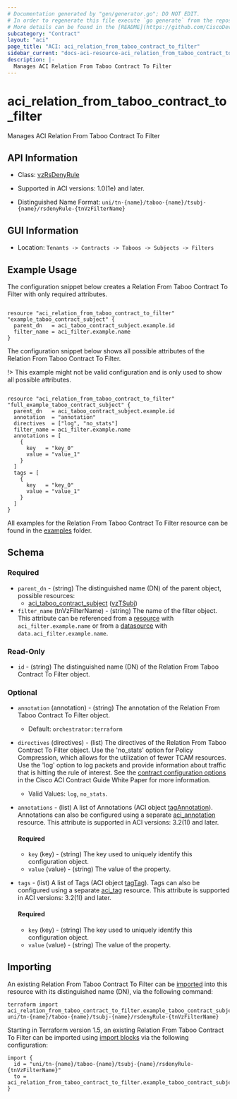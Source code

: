 ```yaml
---
# Documentation generated by "gen/generator.go"; DO NOT EDIT.
# In order to regenerate this file execute `go generate` from the repository root.
# More details can be found in the [README](https://github.com/CiscoDevNet/terraform-provider-aci/blob/master/README.md).
subcategory: "Contract"
layout: "aci"
page_title: "ACI: aci_relation_from_taboo_contract_to_filter"
sidebar_current: "docs-aci-resource-aci_relation_from_taboo_contract_to_filter"
description: |-
  Manages ACI Relation From Taboo Contract To Filter
---
```


# aci_relation_from_taboo_contract_to_filter #

Manages ACI Relation From Taboo Contract To Filter



## API Information ##

* Class: [vzRsDenyRule](https://pubhub.devnetcloud.com/media/model-doc-latest/docs/app/index.html#/objects/vzRsDenyRule/overview)

* Supported in ACI versions: 1.0(1e) and later.

* Distinguished Name Format: `uni/tn-{name}/taboo-{name}/tsubj-{name}/rsdenyRule-{tnVzFilterName}`

## GUI Information ##

* Location: `Tenants -> Contracts -> Taboos -> Subjects -> Filters`

## Example Usage ##

The configuration snippet below creates a Relation From Taboo Contract To Filter with only required attributes.

```hcl

resource "aci_relation_from_taboo_contract_to_filter" "example_taboo_contract_subject" {
  parent_dn   = aci_taboo_contract_subject.example.id
  filter_name = aci_filter.example.name
}

```
The configuration snippet below shows all possible attributes of the Relation From Taboo Contract To Filter.

!> This example might not be valid configuration and is only used to show all possible attributes.

```hcl

resource "aci_relation_from_taboo_contract_to_filter" "full_example_taboo_contract_subject" {
  parent_dn   = aci_taboo_contract_subject.example.id
  annotation  = "annotation"
  directives  = ["log", "no_stats"]
  filter_name = aci_filter.example.name
  annotations = [
    {
      key   = "key_0"
      value = "value_1"
    }
  ]
  tags = [
    {
      key   = "key_0"
      value = "value_1"
    }
  ]
}

```

All examples for the Relation From Taboo Contract To Filter resource can be found in the [examples](https://github.com/CiscoDevNet/terraform-provider-aci/tree/master/examples/resources/aci_relation_from_taboo_contract_to_filter) folder.

## Schema ##

### Required ###

* `parent_dn` - (string) The distinguished name (DN) of the parent object, possible resources:
  - [aci_taboo_contract_subject](https://registry.terraform.io/providers/CiscoDevNet/aci/latest/docs/resources/taboo_contract_subject) ([vzTSubj](https://pubhub.devnetcloud.com/media/model-doc-latest/docs/app/index.html#/objects/vzTSubj/overview))
* `filter_name` (tnVzFilterName) - (string) The name of the filter object. This attribute can be referenced from a [resource](https://registry.terraform.io/providers/CiscoDevNet/aci/latest/docs/resources/filter) with `aci_filter.example.name` or from a [datasource](https://registry.terraform.io/providers/CiscoDevNet/aci/latest/docs/data-sources/filter) with `data.aci_filter.example.name`.

### Read-Only ###

* `id` - (string) The distinguished name (DN) of the Relation From Taboo Contract To Filter object.

### Optional ###

* `annotation` (annotation) - (string) The annotation of the Relation From Taboo Contract To Filter object.
  - Default: `orchestrator:terraform`
* `directives` (directives) - (list) The directives of the Relation From Taboo Contract To Filter object. Use the 'no_stats' option for Policy Compression, which allows for the utilization of fewer TCAM resources. Use the 'log' option to log packets and provide information about traffic that is hitting the rule of interest. See the [contract configuration options](https://www.cisco.com/c/en/us/solutions/collateral/data-center-virtualization/application-centric-infrastructure/white-paper-c11-743951.html#Contractconfigurationoptions) in the Cisco ACI Contract Guide White Paper for more information.
  - Valid Values: `log`, `no_stats`.
* `annotations` - (list) A list of Annotations (ACI object [tagAnnotation](https://pubhub.devnetcloud.com/media/model-doc-latest/docs/app/index.html#/objects/tagAnnotation/overview)). Annotations can also be configured using a separate [aci_annotation](https://registry.terraform.io/providers/CiscoDevNet/aci/latest/docs/resources/annotation) resource. This attribute is supported in ACI versions: 3.2(1l) and later.
  #### Required ####
  
    * `key` (key) - (string) The key used to uniquely identify this configuration object.
    * `value` (value) - (string) The value of the property.
* `tags` - (list) A list of Tags (ACI object [tagTag](https://pubhub.devnetcloud.com/media/model-doc-latest/docs/app/index.html#/objects/tagTag/overview)). Tags can also be configured using a separate [aci_tag](https://registry.terraform.io/providers/CiscoDevNet/aci/latest/docs/resources/tag) resource. This attribute is supported in ACI versions: 3.2(1l) and later.
  #### Required ####
  
    * `key` (key) - (string) The key used to uniquely identify this configuration object.
    * `value` (value) - (string) The value of the property.

## Importing

An existing Relation From Taboo Contract To Filter can be [imported](https://www.terraform.io/docs/import/index.html) into this resource with its distinguished name (DN), via the following command:

```
terraform import aci_relation_from_taboo_contract_to_filter.example_taboo_contract_subject uni/tn-{name}/taboo-{name}/tsubj-{name}/rsdenyRule-{tnVzFilterName}
```

Starting in Terraform version 1.5, an existing Relation From Taboo Contract To Filter can be imported
using [import blocks](https://developer.hashicorp.com/terraform/language/import) via the following configuration:

```
import {
  id = "uni/tn-{name}/taboo-{name}/tsubj-{name}/rsdenyRule-{tnVzFilterName}"
  to = aci_relation_from_taboo_contract_to_filter.example_taboo_contract_subject
}
```
